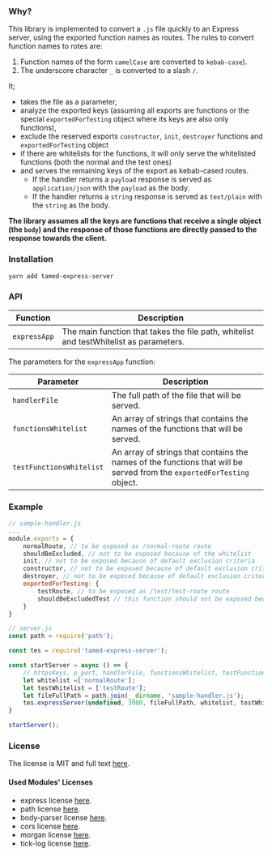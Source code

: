 ### Why?

This library is implemented to convert a `.js` file quickly to an Express server, using the exported function names as routes. The rules to convert function names to rotes are:

1. Function names of the form `camelCase` are converted to `kebab-case`).
2. The underscore character `_` is converted to a slash `/`.

It;
- takes the file as a parameter, 
- analyze the exported keys (assuming all exports are functions or the special `exportedForTesting` object where its keys are also only functions), 
- exclude the reserved exports `constructor`, `init`, `destroyer` functions and `exportedForTesting` object
- if there are whitelists for the functions, it will only serve the whitelisted functions (both the normal and the test ones)
- and serves the remaining keys of the export as kebab-cased routes.
	- If the handler returns a `payload` response is served as `application/json` with the `payload` as the body.
	- If the handler returns a `string` response is served as `text/plain` with the `string` as the body.

**The library assumes all the keys are functions that receive a single object (the `body`) and the response of those functions are directly passed to the response towards the client.**

### Installation

```bash
yarn add tamed-express-server
```

### API

| Function | Description |
| --- | --- |
| `expressApp` | The main function that takes the file path, whitelist and testWhitelist as parameters. |

The parameters for the `expressApp` function:

| Parameter | Description |
| --- | --- |
| `handlerFile` | The full path of the file that will be served. |
| `functionsWhitelist` | An array of strings that contains the names of the functions that will be served. |
| `testFunctionsWhitelist` | An array of strings that contains the names of the functions that will be served from the `exportedForTesting` object. |

### Example 

```javascript
// sample-handler.js
...
module.exports = {
	normalRoute, // to be exposed as /normal-route route
	shouldBeExcluded, // not to be exposed because of the whitelist
	init, // not to be exposed because of default exclusion criteria
	constructor, // not to be exposed because of default exclusion criteria
	destroyer, // not to be exposed because of default exclusion criteria
	exportedForTesting: {
		testRoute, // to be exposed as /test/test-route route
		shouldBeExcludedTest // this function should not be exposed because of the whitelist
	}
}
```

```javascript
// server.js
const path = require('path');

const tes = require('tamed-express-server');

const startServer = async () => {
	// httpsKeys, p_port, handlerFile, functionsWhitelist, testFunctionsWhitelist
	let whitelist =['normalRoute'];
	let testWhitelist = ['testRoute'];
	let fileFullPath = path.join(__dirname, 'sample-handler.js');
	tes.expressServer(undefined, 3000, fileFullPath, whitelist, testWhitelist);
}

startServer();
```



### License

The license is MIT and full text [here](LICENSE).

#### Used Modules' Licenses

* express license [here](OtherLicenses/express.txt).
* path license [here](OtherLicenses/path.txt).
* body-parser license [here](OtherLicenses/body-parser.txt).
* cors license [here](OtherLicenses/cors.txt).
* morgan license [here](OtherLicenses/morgan.txt).
* tick-log license [here](OtherLicenses/tick-log.txt).

